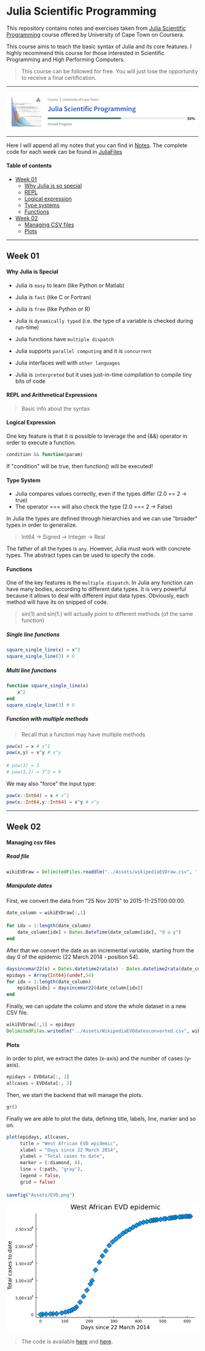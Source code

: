 # Julia Scientific Programming

This repository contains notes and exercises taken from [Julia Scientific Programming](https://www.coursera.org/learn/julia-programming/home/week/1) course offered by University of Cape Town on Coursera. 

This course aims to teach the basic syntax of Julia and its core features. I highly recommend this course for those interested in Scientific Programming and High Performing Computers. 

> This course can be followed for free. You will just lose the opportunity to receive a final certification.

---

<p align="center">
    <img src="Assets/progress.png">
</p>

----

Here I will append all my notes that you can find in [Notes](Notes). The complete code for each week can be found in [JuliaFiles](JuliaFiles)

#### Table of contents

- [Week 01](w1)
  - [Why Julia is so special](w1_why)
  - [REPL](why_repl)
  - [Logical expression](w1_logical_expression)
  - [Type systems](w1_type_systems)
  - [Functions](w1_functions)
- [Week 02](w2)
  - [Managing CSV files](w2_csv)
  - [Plots](w2_plots)
  
----

<a name="w1" />

## Week 01 

<a name="w1_why" />

#### Why Julia is Special

* Julia is `easy` to learn (like Python or Matlab)
* Julia is `fast` (like C or Fortran)
* Julia is `free` (like Python or R)

* Julia is `dynamically typed` (i.e. the type of a variable is checked during run-time)
* Julia functions have `multiple dispatch`
* Julia supports `parallel computing` and it is `concurrent`
* Julia interfaces well with `other languages`

* Julia is `interpreted` but it uses just-in-time compilation to compile tiny bits of code

<a name="w1_repl"/>

#### REPL and Arithmetical Expressions

> Basic info about the syntax

<a name="w1_logical_expression"/>

#### Logical Expression

One key feature is that it is possible to leverage the and (&&) operator in order to execute a function.

```julia
condition && function(param)
```

If "condition" will be true, then function() will be executed!

<a name="w1_type_systems"/>

#### Type System
* Julia compares values correctly, even if the types differ (2.0 == 2 -> true)
* The operator === will also check the type (2.0 === 2 -> False)

In Julia the types are defined through hierarchies and we can use "broader" types in order to generalize.

> Int64 -> Signed -> Integer -> Real

The father of all the types is `any`. However, Julia must work with concrete types. The abstract types can be used to specify the code. 

<a name="w1_functions"/>

#### Functions

One of the key features is the `multiple dispatch`. In Julia any function can have many bodies, according to different data types. It is very powerful because it allows to deal with different input data types. Obviously, each method will have its on snipped of code. 

> sin(1) and sin(1.) will actually point to different methods (of the same function)

##### Single line functions
```julia
square_single_line(x) = x^2
square_single_line(3) # 9 
```

##### Multi line functions
```julia
function square_single_line(x)
    x^2
end
square_single_line(3) # 9
```

##### Function with multiple methods

> Recall that a function may have multiple methods

```julia
pow(x) = x # x^1
pow(x,y) = x^y # x^y

# pow(3) = 3
# pow(3,2) = 3^2 = 9
```

We may also "force" the input type:

```julia
pow(x::Int64) = x # x^1
pow(x::Int64,y::Int64) = x^y # x^y
```

----

<a name="w2" />

## Week 02

<a name="w2_csv" />

#### Managing csv files

##### Read file

```julia
wikiEVDraw = DelimitedFiles.readdlm("../Assets/wikipediaEVDraw.csv", ',') 
```

##### Manipulate dates

First, we convert the data from "25 Nov 2015" to 2015-11-25T00:00:00.

```julia
date_column = wikiEVDraw[:,1]

for idx = 1:length(date_column)
    date_column[idx] = Dates.DateTime(date_column[idx], "d u y")
end
```

After that we convert the date as an incremental variable, starting from the day 0 of the epidemic (22 March 2014 - position 54).

```julia
daysincemar22(x) = Dates.datetime2rata(x) - Dates.datetime2rata(date_column[54])
epidays = Array{Int64}(undef,54)
for idx = 1:length(date_column)
    epidays[idx] = daysincemar22(date_column[idx])
end
```

Finally, we can update the column and store the whole dataset in a new CSV file.

```julia
wikiEVDraw[:,1] = epidays
DelimitedFiles.writedlm("../Assets/WikipediaEVDdatesconverted.csv", wikiEVDraw, ',')
```

<a name="w2_plots" />

#### Plots

In order to plot, we extract the dates (x-axis) and the number of cases (y-axis).

```julia
epidays = EVDdata[:, 1]  
allcases = EVDdata[:, 2] 
```

Then, we start the backend that will manage the plots.

```julia
gr() 
```

Finally we are able to plot the data, defining title, labels, line, marker and so on.

```julia
plot(epidays, allcases,
     title = "West African EVD epidemic", 
     xlabel = "Days since 22 March 2014",
     ylabel = "Total cases to date",
     marker = (:diamond, 8),  
     line = (:path, "gray"),  
     legend = false,
     grid = false)    

savefig("Assets/EVD.png")
```

<p align="center">
<img src="Assets/EVD.png">
</p>

> The code is available [here](../JuliaFiles/week_02_convert_dates.jl) and [here](../JuliaFiles/week_02_plots.jl). 